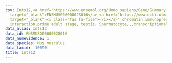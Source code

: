 ```yaml
---
csv: Ints12,<a href="https://www.ensembl.org/Homo_sapiens/Gene/Summary?db=core;g=ENSMUSG00000028016"
  target="_blank">ENSMUSG00000028016</a>,<a href="https://www.ncbi.nlm.nih.gov/pubmed/25450459"
  target="_blank"><i class="fas fa-file"></i></a>",chromatin immunoprecipitation assay,direct
  interaction,prime adult stage, testis, Spermatocyte,,,transcriptional regulation,
data_alias: Ints12
data_id: ENSMUSG00000028016
data_numevidence: 1
data_species: Mus musculus
data_taxid: '10090'
title: Ints12
---
```

